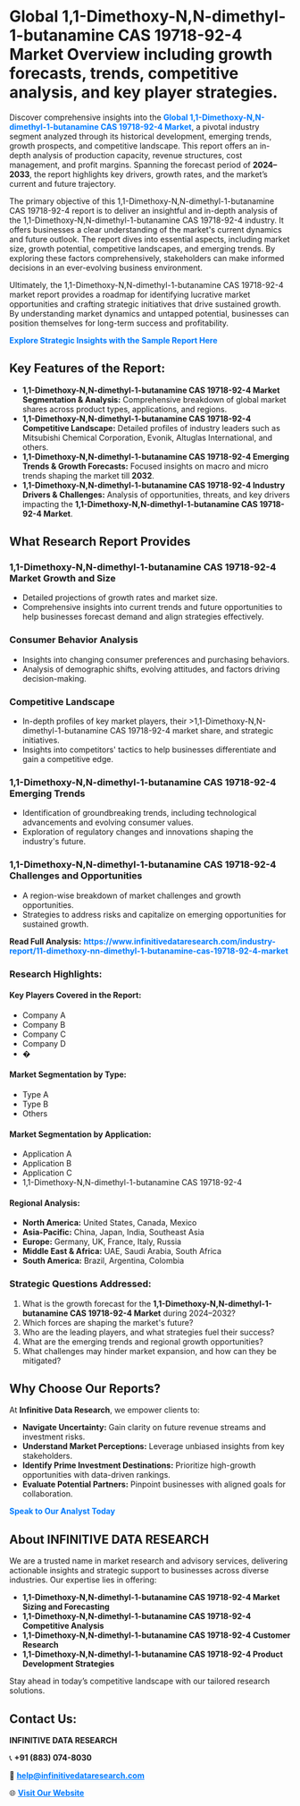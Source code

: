 <h1>Global 1,1-Dimethoxy-N,N-dimethyl-1-butanamine CAS 19718-92-4 Market Overview including growth forecasts, trends, competitive analysis, and key player strategies.</h1>
<p>
Discover comprehensive insights into the 
<a href="https://www.infinitivedataresearch.com/industry-report/11-dimethoxy-nn-dimethyl-1-butanamine-cas-19718-92-4-market" rel="dofollow" style="color: #007BFF; text-decoration: none;"><strong>Global 1,1-Dimethoxy-N,N-dimethyl-1-butanamine CAS 19718-92-4 Market</strong></a>, a pivotal industry segment analyzed through its historical development, emerging trends, growth prospects, and competitive landscape. This report offers an in-depth analysis of production capacity, revenue structures, cost management, and profit margins. Spanning the forecast period of <strong>2024–2033</strong>, the report highlights key drivers, growth rates, and the market’s current and future trajectory.
</p>
<p>
The primary objective of this 1,1-Dimethoxy-N,N-dimethyl-1-butanamine CAS 19718-92-4 report is to deliver an insightful and in-depth analysis of the 1,1-Dimethoxy-N,N-dimethyl-1-butanamine CAS 19718-92-4 industry. It offers businesses a clear understanding of the market's current dynamics and future outlook. The report dives into essential aspects, including market size, growth potential, competitive landscapes, and emerging trends. By exploring these factors comprehensively, stakeholders can make informed decisions in an ever-evolving business environment.
</p>
<p>
Ultimately, the 1,1-Dimethoxy-N,N-dimethyl-1-butanamine CAS 19718-92-4 market report provides a roadmap for identifying lucrative market opportunities and crafting strategic initiatives that drive sustained growth. By understanding market dynamics and untapped potential, businesses can position themselves for long-term success and profitability.
</p>
<p>
<a href="https://www.infinitivedataresearch.com/request-sample/reportId=111021" style="color: #007BFF; text-decoration: none;"><strong>Explore Strategic Insights with the Sample Report Here</strong></a>
</p>

<h2>Key Features of the Report:</h2>
<ul>
<li><strong>1,1-Dimethoxy-N,N-dimethyl-1-butanamine CAS 19718-92-4 Market Segmentation & Analysis:</strong> Comprehensive breakdown of global market shares across product types, applications, and regions.</li>
<li><strong>1,1-Dimethoxy-N,N-dimethyl-1-butanamine CAS 19718-92-4 Competitive Landscape:</strong> Detailed profiles of industry leaders such as Mitsubishi Chemical Corporation, Evonik, Altuglas International, and others.</li>
<li><strong>1,1-Dimethoxy-N,N-dimethyl-1-butanamine CAS 19718-92-4 Emerging Trends & Growth Forecasts:</strong> Focused insights on macro and micro trends shaping the market till <strong>2032</strong>.</li>
<li><strong>1,1-Dimethoxy-N,N-dimethyl-1-butanamine CAS 19718-92-4 Industry Drivers & Challenges:</strong> Analysis of opportunities, threats, and key drivers impacting the <strong>1,1-Dimethoxy-N,N-dimethyl-1-butanamine CAS 19718-92-4 Market</strong>.</li>
</ul>

<h2>What Research Report Provides</h2>
<h3>1,1-Dimethoxy-N,N-dimethyl-1-butanamine CAS 19718-92-4 Market Growth and Size</h3>
<ul>
<li>Detailed projections of growth rates and market size.</li>
<li>Comprehensive insights into current trends and future opportunities to help businesses forecast demand and align strategies effectively.</li>
</ul>

<h3>Consumer Behavior Analysis</h3>
<ul>
<li>Insights into changing consumer preferences and purchasing behaviors.</li>
<li>Analysis of demographic shifts, evolving attitudes, and factors driving decision-making.</li>
</ul>

<h3>Competitive Landscape</h3>
<ul>
<li>In-depth profiles of key market players, their >1,1-Dimethoxy-N,N-dimethyl-1-butanamine CAS 19718-92-4 market share, and strategic initiatives.</li>
<li>Insights into competitors' tactics to help businesses differentiate and gain a competitive edge.</li>
</ul>

<h3>1,1-Dimethoxy-N,N-dimethyl-1-butanamine CAS 19718-92-4 Emerging Trends</h3>
<ul>
<li>Identification of groundbreaking trends, including technological advancements and evolving consumer values.</li>
<li>Exploration of regulatory changes and innovations shaping the industry's future.</li>
</ul>

<h3>1,1-Dimethoxy-N,N-dimethyl-1-butanamine CAS 19718-92-4 Challenges and Opportunities</h3>
<ul>
<li>A region-wise breakdown of market challenges and growth opportunities.</li>
<li>Strategies to address risks and capitalize on emerging opportunities for sustained growth.</li>
</ul>
<p><strong>Read Full Analysis:</strong> <a href="https://www.infinitivedataresearch.com/industry-report/11-dimethoxy-nn-dimethyl-1-butanamine-cas-19718-92-4-market" rel="dofollow" style="color: #007BFF; text-decoration: none;"><strong>https://www.infinitivedataresearch.com/industry-report/11-dimethoxy-nn-dimethyl-1-butanamine-cas-19718-92-4-market</strong></a></p>
<h3>Research Highlights:</h3>
<h4>Key Players Covered in the Report:</h4>
<ul><li>Company A</li><li>Company B</li><li>Company C</li><li>Company D</li><li>�</li></ul>
<h4>Market Segmentation by Type:</h4>
<ul><li>Type A</li><li>Type B</li><li>Others</li></ul>
<h4>Market Segmentation by Application:</h4>
<ul><li>Application A</li><li>Application B</li><li>Application C</li><li>1,1-Dimethoxy-N,N-dimethyl-1-butanamine CAS 19718-92-4</li></ul>

<h4>Regional Analysis:</h4>
<ul>
<li><strong>North America:</strong> United States, Canada, Mexico</li>
<li><strong>Asia-Pacific:</strong> China, Japan, India, Southeast Asia</li>
<li><strong>Europe:</strong> Germany, UK, France, Italy, Russia</li>
<li><strong>Middle East & Africa:</strong> UAE, Saudi Arabia, South Africa</li>
<li><strong>South America:</strong> Brazil, Argentina, Colombia</li>
</ul>

<h3>Strategic Questions Addressed:</h3>
<ol>
<li>What is the growth forecast for the <strong>1,1-Dimethoxy-N,N-dimethyl-1-butanamine CAS 19718-92-4 Market</strong> during 2024–2032?</li>
<li>Which forces are shaping the market's future?</li>
<li>Who are the leading players, and what strategies fuel their success?</li>
<li>What are the emerging trends and regional growth opportunities?</li>
<li>What challenges may hinder market expansion, and how can they be mitigated?</li>
</ol>

<h2>Why Choose Our Reports?</h2>
<p>At <strong>Infinitive Data Research</strong>, we empower clients to:</p>
<ul>
<li><strong>Navigate Uncertainty:</strong> Gain clarity on future revenue streams and investment risks.</li>
<li><strong>Understand Market Perceptions:</strong> Leverage unbiased insights from key stakeholders.</li>
<li><strong>Identify Prime Investment Destinations:</strong> Prioritize high-growth opportunities with data-driven rankings.</li>
<li><strong>Evaluate Potential Partners:</strong> Pinpoint businesses with aligned goals for collaboration.</li>
</ul>
<p><a href="https://www.infinitivedataresearch.com/industry-report/11-dimethoxy-nn-dimethyl-1-butanamine-cas-19718-92-4-market" rel="dofollow" style="color: #007BFF; text-decoration: none;"><strong>Speak to Our Analyst Today</strong></a></p>

<h2>About INFINITIVE DATA RESEARCH</h2>
<p>We are a trusted name in market research and advisory services, delivering actionable insights and strategic support to businesses across diverse industries. Our expertise lies in offering:</p>
<ul>
<li><strong>1,1-Dimethoxy-N,N-dimethyl-1-butanamine CAS 19718-92-4 Market Sizing and Forecasting</strong></li>
<li><strong>1,1-Dimethoxy-N,N-dimethyl-1-butanamine CAS 19718-92-4 Competitive Analysis</strong></li>
<li><strong>1,1-Dimethoxy-N,N-dimethyl-1-butanamine CAS 19718-92-4 Customer Research</strong></li>
<li><strong>1,1-Dimethoxy-N,N-dimethyl-1-butanamine CAS 19718-92-4 Product Development Strategies</strong></li>
</ul>
<p>Stay ahead in today’s competitive landscape with our tailored research solutions.</p>

<h2>Contact Us:</h2>
<p><strong>INFINITIVE DATA RESEARCH</strong></p>
<p>📞 <strong>+91 (883) 074-8030</strong></p>
<p>📧 <strong><a href="mailto:help@infinitivedataresearch.com" style="color: #007BFF;">help@infinitivedataresearch.com</a></strong></p>
<p>🌐 <strong><a href="https://www.infinitivedataresearch.com" rel="dofollow" style="color: #007BFF;">Visit Our Website</a></strong></p>